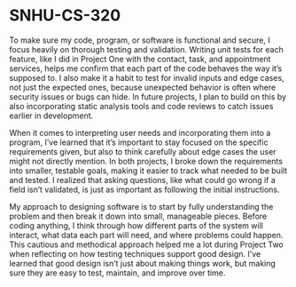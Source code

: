 # SNHU-CS-320

To make sure my code, program, or software is functional and secure, I focus heavily on thorough testing and validation. Writing unit tests for each feature, like I did in Project One with the contact, task, and appointment services, helps me confirm that each part of the code behaves the way it’s supposed to. I also make it a habit to test for invalid inputs and edge cases, not just the expected ones, because unexpected behavior is often where security issues or bugs can hide. In future projects, I plan to build on this by also incorporating static analysis tools and code reviews to catch issues earlier in development.

When it comes to interpreting user needs and incorporating them into a program, I’ve learned that it’s important to stay focused on the specific requirements given, but also to think carefully about edge cases the user might not directly mention. In both projects, I broke down the requirements into smaller, testable goals, making it easier to track what needed to be built and tested. I realized that asking questions, like what could go wrong if a field isn’t validated, is just as important as following the initial instructions.

My approach to designing software is to start by fully understanding the problem and then break it down into small, manageable pieces. Before coding anything, I think through how different parts of the system will interact, what data each part will need, and where problems could happen. This cautious and methodical approach helped me a lot during Project Two when reflecting on how testing techniques support good design. I’ve learned that good design isn’t just about making things work, but making sure they are easy to test, maintain, and improve over time.

